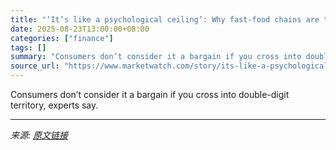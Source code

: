 ```yaml
---
title: "‘It’s like a psychological ceiling’: Why fast-food chains are trying to stay below $10 in their pricing"
date: 2025-08-23T13:00:00+08:00
categories: ["finance"]
tags: []
summary: "Consumers don’t consider it a bargain if you cross into double-digit territory, experts say."
source_url: "https://www.marketwatch.com/story/its-like-a-psychological-ceiling-why-fast-food-chains-are-trying-to-stay-below-10-in-their-pricing-a12362cc?mod=mw_rss_topstories"
---
```


Consumers don’t consider it a bargain if you cross into double-digit territory, experts say.

---

*来源: [原文链接](https://www.marketwatch.com/story/its-like-a-psychological-ceiling-why-fast-food-chains-are-trying-to-stay-below-10-in-their-pricing-a12362cc?mod=mw_rss_topstories)*
